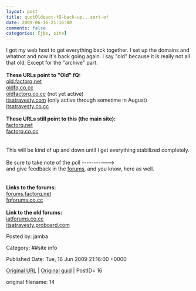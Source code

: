```yaml
---
layout: post
title: quotOldquot-fQ-back-up...sort-of
date: 2009-06-16-21:16:00
comments: false
categories: [jbs, site]
---
```


I got my web host to get everything back together.  I set up the domains and whatnot and now it's back going again.  I say "old" because it is really not all that old.  Except for the "archive" part.<br /><br /><span style="font-weight:bold;">These URLs point to "Old" fQ:</span><br /><a href="http://old.factorq.net">old.factorq.net</a><br /><a href="http://oldfq.co.cc/">oldfq.co.cc</a><br /><a href="http://oldfq.co.cc/">oldfactorq.co.cc</a> (not yet active)<br /><a href="http://www.itsatravesty.com/">itsatravesty.com</a> (only active through sometime in August)<br /><a href="http://itsatravesty.co.cc">itsatravesty.co.cc</a><br /><br /><span style="font-weight:bold;">These URLs still point to this (the main site):</span><br /><a href="http://www.factorq.net">factorq.net</a><br /><a href="http://factorq.co.cc">factorq.co.cc</a><br /><br /><br />This will be kind of up and down until I get everything stabilized completely.<br /><br />Be sure to take note of the poll -----------&gt;<br />and give feedback in the <a href="http://fqforums.co.cc/">forums</a>, and you know, here as well.<br /><br /><span class="fullpost"><br /><span style="font-weight:bold;">Links to the forums:</span><br /><a href="http://forums.factorq.net">forums.factorq.net</a><br /><a href="http://fqforums.co.cc">fqforums.co.cc</a><br /><br /><span style="font-weight:bold;">Link to the old forums:</span><br /><a href="http://iatforums.co.cc">iatforums.co.cc</a><br /><a href="http://itsatravesty.proboard.com">itsatravesty.proboard.com</a><br /></span>


Posted by: jamba

Category: ##site info 


Published Date: Tue, 16 Jun 2009 21:16:00 +0000 

<a href="http://factorq.net/2009/06/16/old-fq-back-up-sort-of/">Original URL</a> | <a href="http://factorq.wordpress.com/2009/06/16/old-fq-back-up-sort-of/">Original guid</a> | PostID= 16

 original filename: 14
